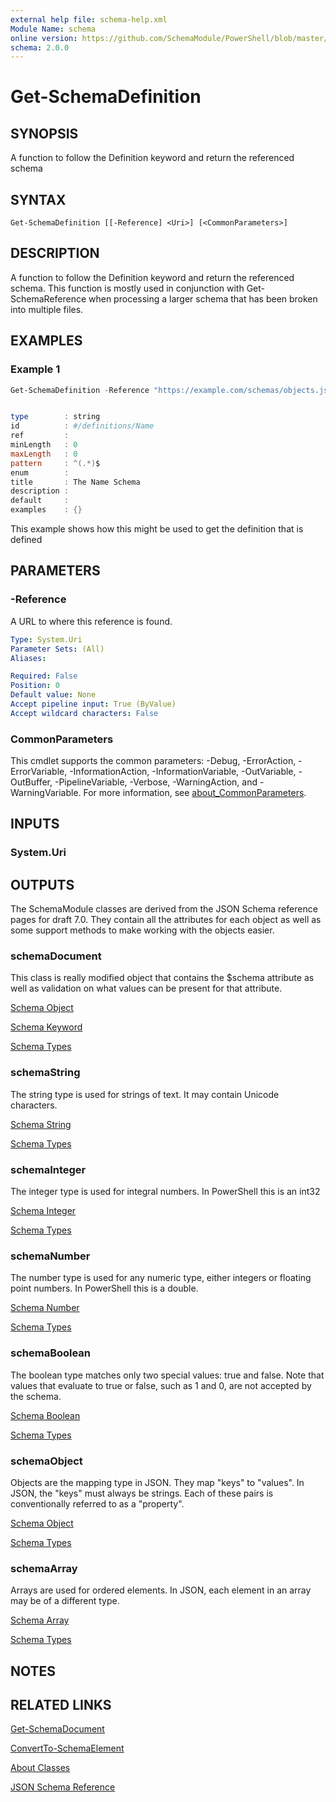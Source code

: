 ```yaml
---
external help file: schema-help.xml
Module Name: schema
online version: https://github.com/SchemaModule/PowerShell/blob/master/docs/Get-SchemaDefinition.md#get-schemadefinition
schema: 2.0.0
---
```


# Get-SchemaDefinition

## SYNOPSIS

A function to follow the Definition keyword and return the referenced schema

## SYNTAX

```
Get-SchemaDefinition [[-Reference] <Uri>] [<CommonParameters>]
```

## DESCRIPTION

A function to follow the Definition keyword and return the referenced schema.
This function is mostly used in conjunction with Get-SchemaReference when
processing a larger schema that has been broken into multiple files.

## EXAMPLES

### Example 1

```powershell
Get-SchemaDefinition -Reference "https://example.com/schemas/objects.json#/definitions/Name" |fl *


type        : string
id          : #/definitions/Name
ref         :
minLength   : 0
maxLength   : 0
pattern     : ^(.*)$
enum        :
title       : The Name Schema
description :
default     :
examples    : {}
```

This example shows how this might be used to get the definition that is defined

## PARAMETERS

### -Reference

A URL to where this reference is found.

```yaml
Type: System.Uri
Parameter Sets: (All)
Aliases:

Required: False
Position: 0
Default value: None
Accept pipeline input: True (ByValue)
Accept wildcard characters: False
```

### CommonParameters

This cmdlet supports the common parameters: -Debug, -ErrorAction, -ErrorVariable, -InformationAction, -InformationVariable, -OutVariable, -OutBuffer, -PipelineVariable, -Verbose, -WarningAction, and -WarningVariable. For more information, see [about_CommonParameters](http://go.microsoft.com/fwlink/?LinkID=113216).

## INPUTS

### System.Uri

## OUTPUTS

The SchemaModule classes are derived from the JSON Schema reference pages for
draft 7.0. They contain all the attributes for each object as well as some
support methods to make working with the objects easier.

### schemaDocument

This class is really modified object that contains the $schema attribute as well
as validation on what values can be present for that attribute.

[Schema Object](https://json-schema.org/understanding-json-schema/reference/object.html)

[Schema Keyword](https://json-schema.org/understanding-json-schema/reference/schema.html)

[Schema Types](https://json-schema.org/understanding-json-schema/reference/type.html)

### schemaString

The string type is used for strings of text. It may contain Unicode characters.

[Schema String](https://json-schema.org/understanding-json-schema/reference/string.html)

[Schema Types](https://json-schema.org/understanding-json-schema/reference/type.html)

### schemaInteger

The integer type is used for integral numbers. In PowerShell this is an int32

[Schema Integer](http://json-schema.org/understanding-json-schema/reference/numeric.html#integer)

[Schema Types](https://json-schema.org/understanding-json-schema/reference/type.html)

### schemaNumber

The number type is used for any numeric type, either integers or floating point
numbers. In PowerShell this is a double.

[Schema Number](http://json-schema.org/understanding-json-schema/reference/numeric.html#number)

[Schema Types](https://json-schema.org/understanding-json-schema/reference/type.html)

### schemaBoolean

The boolean type matches only two special values: true and false. Note that
values that evaluate to true or false, such as 1 and 0, are not accepted by the
schema.

[Schema Boolean](http://json-schema.org/understanding-json-schema/reference/boolean.html)

[Schema Types](https://json-schema.org/understanding-json-schema/reference/type.html)

### schemaObject

Objects are the mapping type in JSON. They map "keys" to "values". In JSON, the
"keys" must always be strings. Each of these pairs is conventionally referred
to as a "property".

[Schema Object](https://json-schema.org/understanding-json-schema/reference/object.html)

[Schema Types](https://json-schema.org/understanding-json-schema/reference/type.html)

### schemaArray

Arrays are used for ordered elements. In JSON, each element in an array may be
of a different type.

[Schema Array](https://json-schema.org/understanding-json-schema/reference/array.html)

[Schema Types](https://json-schema.org/understanding-json-schema/reference/type.html)

## NOTES

## RELATED LINKS

[Get-SchemaDocument](https://github.com/SchemaModule/PowerShell/blob/master/docs/Get-SchemaDocument.md#get-schemadocument)

[ConvertTo-SchemaElement](https://github.com/SchemaModule/PowerShell/blob/master/docs/ConvertTo-SchemaElement.md#convertto-schemaelement)

[About Classes](https://github.com/SchemaModule/PowerShell/blob/master/docs/about_Schema_Classes.md)

[JSON Schema Reference](https://json-schema.org/understanding-json-schema/reference/index.html)
